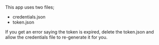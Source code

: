 This app uses two files;
* credentials.json
* token.json

If you get an error saying the token is expired, delete the token.json and allow the credentials file to re-generate it for you.